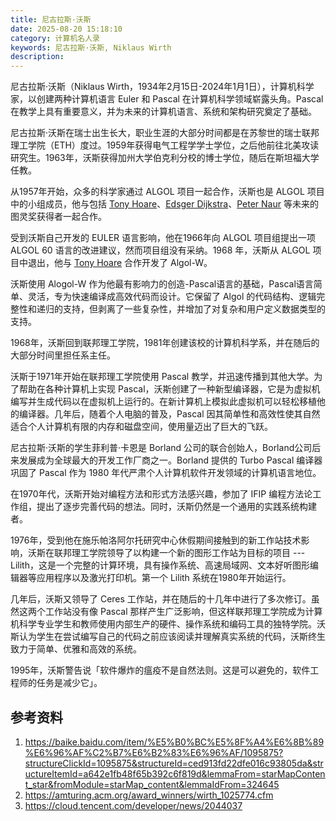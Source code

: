 ```yaml
---
title: 尼古拉斯·沃斯
date: 2025-08-20 15:18:10
category: 计算机名人录
keywords: 尼古拉斯·沃斯, Niklaus Wirth
description:
---
```


尼古拉斯·沃斯（Niklaus Wirth，1934年2月15日-2024年1月1日），计算机科学家，以创建两种计算机语言 Euler 和 Pascal 在计算机科学领域崭露头角。Pascal 在教学上具有重要意义，并为未来的计算机语言、系统和架构研究奠定了基础。

尼古拉斯·沃斯在瑞士出生长大，职业生涯的大部分时间都是在苏黎世的瑞士联邦理工学院（ETH）度过。1959年获得电气工程学学士学位，之后他前往北美攻读研究生。1963年，沃斯获得加州大学伯克利分校的博士学位，随后在斯坦福大学任教。

从1957年开始，众多的科学家通过 ALGOL 项目一起合作，沃斯也是 ALGOL 项目中的小组成员，他与包括 [Tony Hoare](http://edulinks.cn/2025/08/12/20250812-antony-hoare/)、[Edsger Dijkstra](http://edulinks.cn/2023/01/28/20230128-edsger-wybe-dijkstra/)、[Peter Naur](http://edulinks.cn) 等未来的图灵奖获得者一起合作。

受到沃斯自己开发的 EULER 语言影响，他在1966年向 ALGOL 项目组提出一项 ALGOL 60 语言的改进建议，然而项目组没有采纳。1968 年，沃斯从 ALGOL 项目中退出，他与 [Tony Hoare](http://edulinks.cn/2025/08/12/20250812-antony-hoare/) 合作开发了 Algol-W。

沃斯使用 Alogol-W 作为他最有影响力的创造-Pascal语言的基础，Pascal语言简单、灵活，专为快速编译成高效代码而设计。它保留了 Algol 的代码结构、逻辑完整性和递归的支持，但剥离了一些复杂性，并增加了对复杂和用户定义数据类型的支持。

1968年，沃斯回到联邦理工学院，1981年创建该校的计算机科学系，并在随后的大部分时间里担任系主任。

沃斯于1971年开始在联邦理工学院使用 Pascal 教学，并迅速传播到其他大学。为了帮助在各种计算机上实现 Pascal，沃斯创建了一种新型编译器，它是为虚拟机编写并生成代码以在虚拟机上运行的。在新计算机上模拟此虚拟机可以轻松移植他的编译器。几年后，随着个人电脑的普及，Pascal 因其简单性和高效性使其自然适合个人计算机有限的内存和磁盘空间，使用量迈出了巨大的飞跃。

尼古拉斯·沃斯的学生菲利普·卡恩是 Borland 公司的联合创始人，Borland公司后来发展成为全球最大的开发工作厂商之一。Borland 提供的 Turbo Pascal 编译器巩固了 Pascal 作为 1980 年代严肃个人计算机软件开发领域的计算机语言地位。

在1970年代，沃斯开始对编程方法和形式方法感兴趣，参加了 IFIP 编程方法论工作组，提出了逐步完善代码的想法。同时，沃斯仍然是一个通用的实践系统构建者。

1976年，受到他在施乐帕洛阿尔托研究中心休假期间接触到的新工作站技术影响，沃斯在联邦理工学院领导了以构建一个新的图形工作站为目标的项目 --- Lilith，这是一个完整的计算环境，具有操作系统、高速局域网、文本好听图形编辑器等应用程序以及激光打印机。第一个 Lilith 系统在1980年开始运行。

几年后，沃斯又领导了 Ceres 工作站，并在随后的十几年中进行了多次修订。虽然这两个工作站没有像 Pascal 那样产生广泛影响，但这样联邦理工学院成为计算机科学专业学生和教师使用内部生产的硬件、操作系统和编码工具的独特学院。沃斯认为学生在尝试编写自己的代码之前应该阅读并理解真实系统的代码，沃斯终生致力于简单、优雅和高效的系统。

1995年，沃斯警告说「软件爆炸的瘟疫不是自然法则。这是可以避免的，软件工程师的任务是减少它」。

## 参考资料
1. https://baike.baidu.com/item/%E5%B0%BC%E5%8F%A4%E6%8B%89%E6%96%AF%C2%B7%E6%B2%83%E6%96%AF/1095875?structureClickId=1095875&structureId=ced913fd22dfe016c93805da&structureItemId=a642e1fb48f65b392c6f819d&lemmaFrom=starMapContent_star&fromModule=starMap_content&lemmaIdFrom=324645
2. https://amturing.acm.org/award_winners/wirth_1025774.cfm
3. https://cloud.tencent.com/developer/news/2044037
